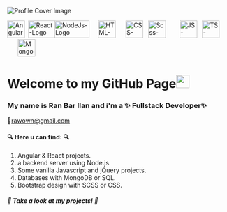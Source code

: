 ![Profile Cover Image](https://media-exp1.licdn.com/dms/image/C4D16AQGj0_hF6h33TQ/profile-displaybackgroundimage-shrink_350_1400/0/1638112731465?e=1651104000&v=beta&t=XMb4LzA8ZeW1-YajthDYy4j_RzVziSHjN0o4SI24Kso)

<img src="https://upload.wikimedia.org/wikipedia/commons/c/cf/Angular_full_color_logo.svg" width="40" height="40" alt="Angular-logo">&nbsp;&nbsp;<img src="https://upload.wikimedia.org/wikipedia/he/thumb/a/a7/React-icon.svg/512px-React-icon.svg.png?20170817100847" alt="React-Logo" width="60" height="40"><img src="https://miro.medium.com/max/512/1*314zAbKFKYTuxHNwRO07SA.png" alt="NodeJs-Logo" width="80" height="40">&nbsp;&nbsp;&nbsp;&nbsp;&nbsp;<img src="https://cdn.worldvectorlogo.com/logos/html-1.svg" width="40" height="40" alt="HTML-Logo">&nbsp;&nbsp;&nbsp;&nbsp;&nbsp;&nbsp;<img src="https://static.cdnlogo.com/logos/c/18/css.svg" width="40" height="40" alt="CSS-Logo">&nbsp;&nbsp;&nbsp;<img src="https://camo.githubusercontent.com/c38bf4a44750bd9b576a2259a5074dd277d63f0a412b5b1f31f54e516711ef5b/687474703a2f2f736173732d6c616e672e636f6d2f6173736574732f696d672f7374796c6567756964652f7365616c2d636f6c6f722d61656630333534632e706e67" alt="Scss-Logo" width="40" height="40">&nbsp;&nbsp;&nbsp;&nbsp;&nbsp;&nbsp;&nbsp;&nbsp;<img src="https://upload.wikimedia.org/wikipedia/commons/thumb/9/99/Unofficial_JavaScript_logo_2.svg/1024px-Unofficial_JavaScript_logo_2.svg.png" alt="JS-Logo" width="40" height="40">&nbsp;&nbsp;&nbsp;<img src="https://cdn.worldvectorlogo.com/logos/typescript.svg" width="40" alt="TS-Logo"  height="40">&nbsp;&nbsp;&nbsp;&nbsp;&nbsp;&nbsp;<img src="https://cdn.worldvectorlogo.com/logos/mongodb-icon-1.svg" alt="MongoDB-Logo" width="40" height="40">


# Welcome to my GitHub Page<img src="https://raw.githubusercontent.com/MartinHeinz/MartinHeinz/master/wave.gif" width="30px">
### My name is Ran Bar Ilan and i'm a ✨ Fullstack Developer✨

:e-mail:<bold>rawown@gmail.com</bold>
<i class="fas fa-chevron-right"></i>


#### :mag: Here u can find: :mag:
1. Angular & React projects. 
2. a backend server using Node.js.
3. Some vanilla Javascript and jQuery projects.
4. Databases with MongoDB or SQL.
5. Bootstrap design with SCSS or CSS.


##### :eyes: Take a look at my projects! :eyes:

